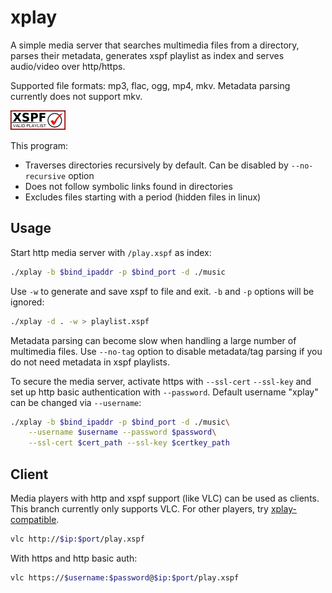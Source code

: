 # xplay

A simple media server that searches multimedia files from a directory, parses their metadata, generates xspf playlist as index and serves audio/video over http/https.

Supported file formats: mp3, flac, ogg, mp4, mkv. Metadata parsing currently does not support mkv.

[![This program produces valid XSPF playlist files.](assets/valid-xspf.png)](https://validator.xspf.org/referrer/)

This program:

- Traverses directories recursively by default. Can be disabled by `--no-recursive` option
- Does not follow symbolic links found in directories
- Excludes files starting with a period (hidden files in linux)

## Usage

Start http media server with `/play.xspf` as index:

```bash
./xplay -b $bind_ipaddr -p $bind_port -d ./music
```

Use `-w` to generate and save xspf to file and exit. `-b` and `-p` options will be ignored:

```bash
./xplay -d . -w > playlist.xspf
```

Metadata parsing can become slow when handling a large number of multimedia files. Use `--no-tag` option to disable metadata/tag parsing if you do not need metadata in xspf playlists.

To secure the media server, activate https with `--ssl-cert` `--ssl-key` and set up http basic authentication with `--password`. Default username "xplay" can be changed via `--username`:

```bash
./xplay -b $bind_ipaddr -p $bind_port -d ./music\
    --username $username --password $password\
    --ssl-cert $cert_path --ssl-key $certkey_path
```

## Client

Media players with http and xspf support (like VLC) can be used as clients. This branch currently only supports VLC. For other players, try [xplay-compatible](https://github.com/Cycloctane/xplay/tree/compatible).

```bash
vlc http://$ip:$port/play.xspf
```

With https and http basic auth:

```bash
vlc https://$username:$password@$ip:$port/play.xspf
```
